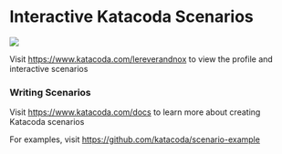 # Interactive Katacoda Scenarios

[![](http://shields.katacoda.com/katacoda/lereverandnox/count.svg)](https://www.katacoda.com/lereverandnox "Get your profile on Katacoda.com")

Visit https://www.katacoda.com/lereverandnox to view the profile and interactive scenarios

### Writing Scenarios
Visit https://www.katacoda.com/docs to learn more about creating Katacoda scenarios

For examples, visit https://github.com/katacoda/scenario-example
